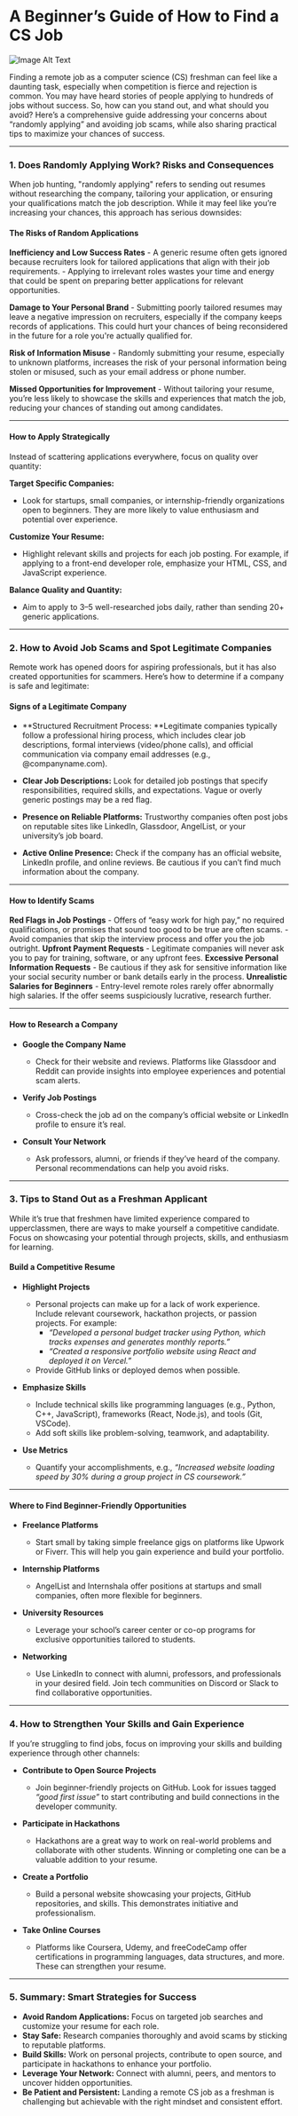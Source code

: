 # A Beginner’s Guide of How to Find a CS Job

![Image Alt Text](https://chezeng.github.io/Media/WhatIAM/2024/how_to_find_jobs.png)

Finding a remote job as a computer science (CS) freshman can feel like a daunting task, especially when competition is fierce and rejection is common. You may have heard stories of people applying to hundreds of jobs without success. So, how can you stand out, and what should you avoid? Here’s a comprehensive guide addressing your concerns about “randomly applying” and avoiding job scams, while also sharing practical tips to maximize your chances of success.

---

### **1. Does Randomly Applying Work? Risks and Consequences**

When job hunting, "randomly applying" refers to sending out resumes without researching the company, tailoring your application, or ensuring your qualifications match the job description. While it may feel like you’re increasing your chances, this approach has serious downsides:

#### **The Risks of Random Applications**

**Inefficiency and Low Success Rates** 
    - A generic resume often gets ignored because recruiters look for tailored applications that align with their job requirements.
    - Applying to irrelevant roles wastes your time and energy that could be spent on preparing better applications for relevant opportunities.
    
**Damage to Your Personal Brand**
    - Submitting poorly tailored resumes may leave a negative impression on recruiters, especially if the company keeps records of applications. This could hurt your chances of being reconsidered in the future for a role you're actually qualified for.
    
**Risk of Information Misuse**
    - Randomly submitting your resume, especially to unknown platforms, increases the risk of your personal information being stolen or misused, such as your email address or phone number.

**Missed Opportunities for Improvement**
    - Without tailoring your resume, you’re less likely to showcase the skills and experiences that match the job, reducing your chances of standing out among candidates.

---

#### **How to Apply Strategically**

Instead of scattering applications everywhere, focus on quality over quantity:

**Target Specific Companies:** 
- Look for startups, small companies, or internship-friendly organizations open to beginners. They are more likely to value enthusiasm and potential over experience.
  
**Customize Your Resume:**
- Highlight relevant skills and projects for each job posting. For example, if applying to a front-end developer role, emphasize your HTML, CSS, and JavaScript experience.
  
**Balance Quality and Quantity:**
- Aim to apply to 3–5 well-researched jobs daily, rather than sending 20+ generic applications.

---

### **2. How to Avoid Job Scams and Spot Legitimate Companies**

Remote work has opened doors for aspiring professionals, but it has also created opportunities for scammers. Here’s how to determine if a company is safe and legitimate:

#### **Signs of a Legitimate Company**

- **Structured Recruitment Process: **Legitimate companies typically follow a professional hiring process, which includes clear job descriptions, formal interviews (video/phone calls), and official communication via company email addresses (e.g., @companyname.com).
  
- **Clear Job Descriptions:** Look for detailed job postings that specify responsibilities, required skills, and expectations. Vague or overly generic postings may be a red flag.
  
- **Presence on Reliable Platforms:** Trustworthy companies often post jobs on reputable sites like LinkedIn, Glassdoor, AngelList, or your university’s job board.

- **Active Online Presence:** Check if the company has an official website, LinkedIn profile, and online reviews. Be cautious if you can’t find much information about the company.

---

#### **How to Identify Scams**

**Red Flags in Job Postings**
    - Offers of “easy work for high pay,” no required qualifications, or promises that sound too good to be true are often scams.
    - Avoid companies that skip the interview process and offer you the job outright.
**Upfront Payment Requests**
    - Legitimate companies will never ask you to pay for training, software, or any upfront fees.
**Excessive Personal Information Requests**
    - Be cautious if they ask for sensitive information like your social security number or bank details early in the process.
**Unrealistic Salaries for Beginners**
    - Entry-level remote roles rarely offer abnormally high salaries. If the offer seems suspiciously lucrative, research further.

---

#### **How to Research a Company**

- **Google the Company Name**
    
    - Check for their website and reviews. Platforms like Glassdoor and Reddit can provide insights into employee experiences and potential scam alerts.
- **Verify Job Postings**
    
    - Cross-check the job ad on the company’s official website or LinkedIn profile to ensure it’s real.
- **Consult Your Network**
    
    - Ask professors, alumni, or friends if they’ve heard of the company. Personal recommendations can help you avoid risks.

---

### **3. Tips to Stand Out as a Freshman Applicant**

While it’s true that freshmen have limited experience compared to upperclassmen, there are ways to make yourself a competitive candidate. Focus on showcasing your potential through projects, skills, and enthusiasm for learning.

#### **Build a Competitive Resume**

- **Highlight Projects**
    
    - Personal projects can make up for a lack of work experience. Include relevant coursework, hackathon projects, or passion projects. For example:
        - _“Developed a personal budget tracker using Python, which tracks expenses and generates monthly reports.”_
        - _“Created a responsive portfolio website using React and deployed it on Vercel.”_
    - Provide GitHub links or deployed demos when possible.
- **Emphasize Skills**
    
    - Include technical skills like programming languages (e.g., Python, C++, JavaScript), frameworks (React, Node.js), and tools (Git, VSCode).
    - Add soft skills like problem-solving, teamwork, and adaptability.
- **Use Metrics**
    
    - Quantify your accomplishments, e.g., _“Increased website loading speed by 30% during a group project in CS coursework.”_

---

#### **Where to Find Beginner-Friendly Opportunities**

- **Freelance Platforms**
    
    - Start small by taking simple freelance gigs on platforms like Upwork or Fiverr. This will help you gain experience and build your portfolio.
- **Internship Platforms**
    
    - AngelList and Internshala offer positions at startups and small companies, often more flexible for beginners.
- **University Resources**
    
    - Leverage your school’s career center or co-op programs for exclusive opportunities tailored to students.
- **Networking**
    
    - Use LinkedIn to connect with alumni, professors, and professionals in your desired field. Join tech communities on Discord or Slack to find collaborative opportunities.

---

### **4. How to Strengthen Your Skills and Gain Experience**

If you’re struggling to find jobs, focus on improving your skills and building experience through other channels:

- **Contribute to Open Source Projects**
    
    - Join beginner-friendly projects on GitHub. Look for issues tagged _“good first issue”_ to start contributing and build connections in the developer community.
- **Participate in Hackathons**
    
    - Hackathons are a great way to work on real-world problems and collaborate with other students. Winning or completing one can be a valuable addition to your resume.
- **Create a Portfolio**
    
    - Build a personal website showcasing your projects, GitHub repositories, and skills. This demonstrates initiative and professionalism.
- **Take Online Courses**
    
    - Platforms like Coursera, Udemy, and freeCodeCamp offer certifications in programming languages, data structures, and more. These can strengthen your resume.

---

### **5. Summary: Smart Strategies for Success**

- **Avoid Random Applications:** Focus on targeted job searches and customize your resume for each role.
- **Stay Safe:** Research companies thoroughly and avoid scams by sticking to reputable platforms.
- **Build Skills:** Work on personal projects, contribute to open source, and participate in hackathons to enhance your portfolio.
- **Leverage Your Network:** Connect with alumni, peers, and mentors to uncover hidden opportunities.
- **Be Patient and Persistent:** Landing a remote CS job as a freshman is challenging but achievable with the right mindset and consistent effort.

